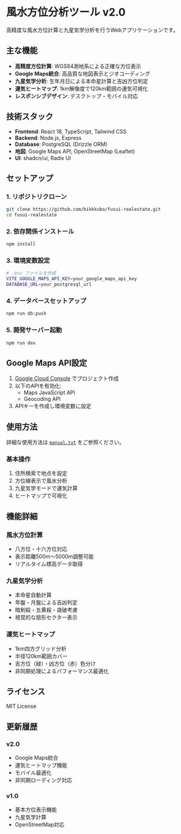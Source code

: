 # 風水方位分析ツール v2.0

高精度な風水方位計算と九星気学分析を行うWebアプリケーションです。

## 主な機能

- **高精度方位計算**: WGS84測地系による正確な方位表示
- **Google Maps統合**: 高品質な地図表示とジオコーディング
- **九星気学分析**: 生年月日による本命星計算と吉凶方位判定
- **運気ヒートマップ**: 1km解像度で120km範囲の運気可視化
- **レスポンシブデザイン**: デスクトップ・モバイル対応

## 技術スタック

- **Frontend**: React 18, TypeScript, Tailwind CSS
- **Backend**: Node.js, Express
- **Database**: PostgreSQL (Drizzle ORM)
- **地図**: Google Maps API, OpenStreetMap (Leaflet)
- **UI**: shadcn/ui, Radix UI

## セットアップ

### 1. リポジトリクローン
```bash
git clone https://github.com/bikkkubo/fusui-realestate.git
cd fusui-realestate
```

### 2. 依存関係インストール
```bash
npm install
```

### 3. 環境変数設定
```bash
# .env ファイルを作成
VITE_GOOGLE_MAPS_API_KEY=your_google_maps_api_key
DATABASE_URL=your_postgresql_url
```

### 4. データベースセットアップ
```bash
npm run db:push
```

### 5. 開発サーバー起動
```bash
npm run dev
```

## Google Maps API設定

1. [Google Cloud Console](https://console.cloud.google.com) でプロジェクト作成
2. 以下のAPIを有効化:
   - Maps JavaScript API
   - Geocoding API
3. APIキーを作成し環境変数に設定

## 使用方法

詳細な使用方法は [`manual.txt`](./manual.txt) をご参照ください。

### 基本操作
1. 住所検索で地点を設定
2. 方位線表示で風水分析
3. 九星気学モードで運気計算
4. ヒートマップで可視化

## 機能詳細

### 風水方位計算
- 八方位・十六方位対応
- 表示距離500m〜5000m調整可能
- リアルタイム標高データ取得

### 九星気学分析
- 本命星自動計算
- 年盤・月盤による吉凶判定
- 暗剣殺・五黄殺・歳破考慮
- 視覚的な扇形セクター表示

### 運気ヒートマップ
- 1km四方グリッド分析
- 半径120km範囲カバー
- 吉方位（緑）・凶方位（赤）色分け
- 非同期処理によるパフォーマンス最適化

## ライセンス

MIT License

## 更新履歴

### v2.0
- Google Maps統合
- 運気ヒートマップ機能
- モバイル最適化
- 非同期ローディング対応

### v1.0
- 基本方位表示機能
- 九星気学計算
- OpenStreetMap対応